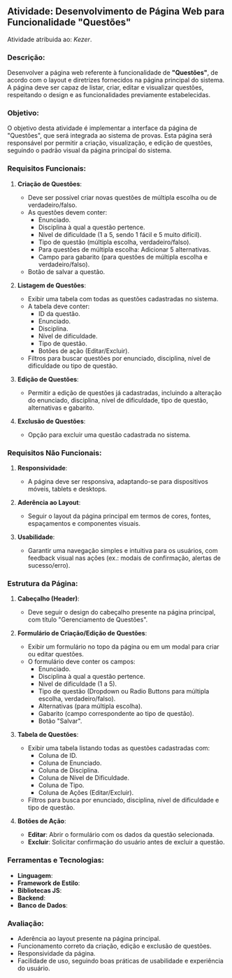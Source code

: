 ## Atividade: Desenvolvimento de Página Web para Funcionalidade "Questões"
Atividade atribuida ao: *Kezer*.

### Descrição:
Desenvolver a página web referente à funcionalidade de **"Questões"**, de acordo com o layout e diretrizes fornecidos na página principal do sistema. A página deve ser capaz de listar, criar, editar e visualizar questões, respeitando o design e as funcionalidades previamente estabelecidas.

### Objetivo:
O objetivo desta atividade é implementar a interface da página de "Questões", que será integrada ao sistema de provas. Esta página será responsável por permitir a criação, visualização, e edição de questões, seguindo o padrão visual da página principal do sistema.

### Requisitos Funcionais:
1. **Criação de Questões**:
   - Deve ser possível criar novas questões de múltipla escolha ou de verdadeiro/falso.
   - As questões devem conter:
     - Enunciado.
     - Disciplina à qual a questão pertence.
     - Nível de dificuldade (1 a 5, sendo 1 fácil e 5 muito difícil).
     - Tipo de questão (múltipla escolha, verdadeiro/falso).
     - Para questões de múltipla escolha: Adicionar 5 alternativas.
     - Campo para gabarito (para questões de múltipla escolha e verdadeiro/falso).
   - Botão de salvar a questão.

2. **Listagem de Questões**:
   - Exibir uma tabela com todas as questões cadastradas no sistema.
   - A tabela deve conter:
     - ID da questão.
     - Enunciado.
     - Disciplina.
     - Nível de dificuldade.
     - Tipo de questão.
     - Botões de ação (Editar/Excluir).
   - Filtros para buscar questões por enunciado, disciplina, nível de dificuldade ou tipo de questão.

3. **Edição de Questões**:
   - Permitir a edição de questões já cadastradas, incluindo a alteração do enunciado, disciplina, nível de dificuldade, tipo de questão, alternativas e gabarito.

4. **Exclusão de Questões**:
   - Opção para excluir uma questão cadastrada no sistema.

### Requisitos Não Funcionais:
1. **Responsividade**:
   - A página deve ser responsiva, adaptando-se para dispositivos móveis, tablets e desktops.
   
2. **Aderência ao Layout**:
   - Seguir o layout da página principal em termos de cores, fontes, espaçamentos e componentes visuais.
   
3. **Usabilidade**:
   - Garantir uma navegação simples e intuitiva para os usuários, com feedback visual nas ações (ex.: modais de confirmação, alertas de sucesso/erro).

### Estrutura da Página:
1. **Cabeçalho (Header)**:
   - Deve seguir o design do cabeçalho presente na página principal, com título "Gerenciamento de Questões".

2. **Formulário de Criação/Edição de Questões**:
   - Exibir um formulário no topo da página ou em um modal para criar ou editar questões.
   - O formulário deve conter os campos:
     - Enunciado.
     - Disciplina à qual a questão pertence.
     - Nível de dificuldade (1 a 5).
     - Tipo de questão (Dropdown ou Radio Buttons para múltipla escolha, verdadeiro/falso).
     - Alternativas (para múltipla escolha).
     - Gabarito (campo correspondente ao tipo de questão).
     - Botão "Salvar".

3. **Tabela de Questões**:
   - Exibir uma tabela listando todas as questões cadastradas com:
     - Coluna de ID.
     - Coluna de Enunciado.
     - Coluna de Disciplina.
     - Coluna de Nível de Dificuldade.
     - Coluna de Tipo.
     - Coluna de Ações (Editar/Excluir).
   - Filtros para busca por enunciado, disciplina, nível de dificuldade e tipo de questão.

4. **Botões de Ação**:
   - **Editar**: Abrir o formulário com os dados da questão selecionada.
   - **Excluir**: Solicitar confirmação do usuário antes de excluir a questão.

### Ferramentas e Tecnologias:
- **Linguagem**: 
- **Framework de Estilo**: 
- **Bibliotecas JS**: 
- **Backend**: 
- **Banco de Dados**: 

### Avaliação:
- Aderência ao layout presente na página principal.
- Funcionamento correto da criação, edição e exclusão de questões.
- Responsividade da página.
- Facilidade de uso, seguindo boas práticas de usabilidade e experiência do usuário.
